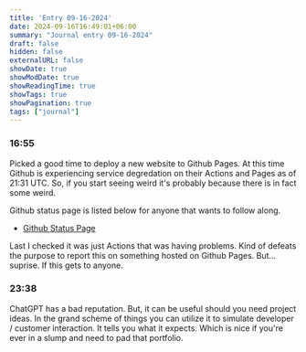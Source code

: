 ```yaml
---
title: 'Entry 09-16-2024'
date: 2024-09-16T16:49:01+06:00
summary: "Journal entry 09-16-2024"
draft: false
hidden: false
externalURL: false
showDate: true
showModDate: true
showReadingTime: true
showTags: true
showPagination: true
tags: ["journal"]
---
```


### 16:55

Picked a good time to deploy a new website to Github Pages. At this
time Github is experiencing service degredation on their Actions and
Pages as of 21:31 UTC. So, if you start seeing weird it's probably 
because there is in fact some weird.

Github status page is listed below for anyone that wants to follow
along.

- [Github Status Page](https://www.githubstatus.com/)

Last I checked it was just Actions that was having problems. Kind of
defeats the purpose to report this on something hosted on Github Pages.
But... suprise. If this gets to anyone.

### 23:38

ChatGPT has a bad reputation. But, it can be useful should you need 
project ideas. In the grand scheme of things you can utilize it to 
simulate developer / customer interaction. It tells you what it expects.
Which is nice if you're ever in a slump and need to pad that portfolio.
